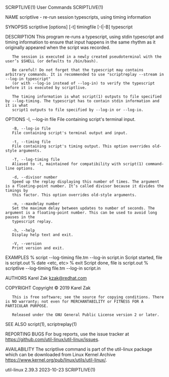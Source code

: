 SCRIPTLIVE(1)								 User Commands								 SCRIPTLIVE(1)

NAME
       scriptlive - re-run session typescripts, using timing information

SYNOPSIS
       scriptlive [options] [-t] timingfile [-I|-B] typescript

DESCRIPTION
       This program re-runs a typescript, using stdin typescript and timing information to ensure that input happens in the same rhythm as it originally
       appeared when the script was recorded.

       The session is executed in a newly created pseudoterminal with the user’s $SHELL (or defaults to /bin/bash).

       Be careful! Do not forget that the typescript may contains arbitrary commands. It is recommended to use "scriptreplay --stream in --log-in typescript"
       (or with --log-io instead of --log-in) to verify the typescript before it is executed by scriptlive.

       The timing information is what script(1) outputs to file specified by --log-timing. The typescript has to contain stdin information and it is what
       script1 outputs to file specified by --log-in or --log-io.

OPTIONS
       -I, --log-in file
	   File containing script's terminal input.

       -B, --log-io file
	   File containing script's terminal output and input.

       -t, --timing file
	   File containing script's timing output. This option overrides old-style arguments.

       -T, --log-timing file
	   Aliased to -t, maintained for compatibility with script(1) command-line options.

       -d, --divisor number
	   Speed up the replay displaying this number of times. The argument is a floating-point number. It’s called divisor because it divides the timings by
	   this factor. This option overrides old-style arguments.

       -m, --maxdelay number
	   Set the maximum delay between updates to number of seconds. The argument is a floating-point number. This can be used to avoid long pauses in the
	   typescript replay.

       -h, --help
	   Display help text and exit.

       -V, --version
	   Print version and exit.

EXAMPLES
	   % script --log-timing file.tm --log-in script.in
	   Script started, file is script.out
	   % date
	   <etc, etc>
	   % exit
	   Script done, file is script.out
	   % scriptlive --log-timing file.tm --log-in script.in

AUTHORS
       Karel Zak <kzak@redhat.com>

COPYRIGHT
       Copyright © 2019 Karel Zak

       This is free software; see the source for copying conditions. There is NO warranty; not even for MERCHANTABILITY or FITNESS FOR A PARTICULAR PURPOSE.

       Released under the GNU General Public License version 2 or later.

SEE ALSO
       script(1), scriptreplay(1)

REPORTING BUGS
       For bug reports, use the issue tracker at https://github.com/util-linux/util-linux/issues.

AVAILABILITY
       The scriptlive command is part of the util-linux package which can be downloaded from Linux Kernel Archive
       <https://www.kernel.org/pub/linux/utils/util-linux/>.

util-linux 2.39.3							  2023-10-23								 SCRIPTLIVE(1)
